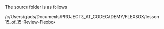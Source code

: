 The source folder is as follows


/c/Users/glads/Documents/PROJECTS_AT_CODECADEMY/FLEXBOX/lesson15_of_15-Review-Flexbox
